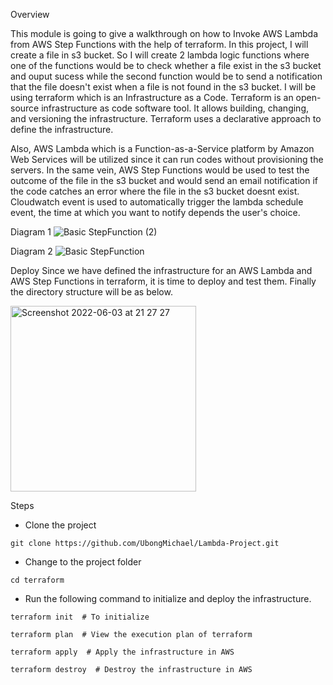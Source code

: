 Overview

This module is going to give a walkthrough on how to Invoke AWS Lambda from AWS Step Functions with the help of terraform. In this project, I will create a file in s3 bucket. So I will create 2 lambda logic functions where one of the functions would be to check whether a file exist in the s3 bucket and ouput sucess while the second function would be to send a notification that the file doesn't exist when a file is not found in the s3 bucket. I will be using terraform which is an Infrastructure as a Code. Terraform is an open-source infrastructure as code software tool. It allows building, changing, and versioning the infrastructure. Terraform uses a declarative approach to define the infrastructure.

Also, AWS Lambda which is a Function-as-a-Service platform by Amazon Web Services will be utilized since it can run codes without provisioning the servers. In the same vein, AWS Step Functions would be used to test the outcome of the file in the s3 bucket and would send an email notification if the code catches an error where the file in the s3 bucket doesnt exist. Cloudwatch event is used to automatically trigger the lambda schedule event, the time at which you want to notify depends the user's choice.



Diagram 1
![Basic StepFunction (2)](https://user-images.githubusercontent.com/34858886/171947901-1d6f25de-3ce9-4fdc-ae72-5647baac1519.png)

Diagram 2
![Basic StepFunction](https://user-images.githubusercontent.com/34858886/172903786-606acf5c-b4ed-4e1f-a30a-a2d9c4545ad9.png)

Deploy
Since we have defined the infrastructure for an AWS Lambda and AWS Step Functions in terraform, it is time to deploy and test them. Finally the directory structure will be as below. 

<img width="297" alt="Screenshot 2022-06-03 at 21 27 27" src="https://user-images.githubusercontent.com/34858886/171936331-d8dc5688-4b66-4fa3-a6ea-791220da902e.png">



Steps 

* Clone the project
```
git clone https://github.com/UbongMichael/Lambda-Project.git
```

* Change to the project folder
```
cd terraform
```
* Run the following command to initialize and deploy the infrastructure.

```
terraform init  # To initialize
```  
```
terraform plan  # View the execution plan of terraform
```  
```
terraform apply  # Apply the infrastructure in AWS
``` 
```
terraform destroy  # Destroy the infrastructure in AWS
``` 
